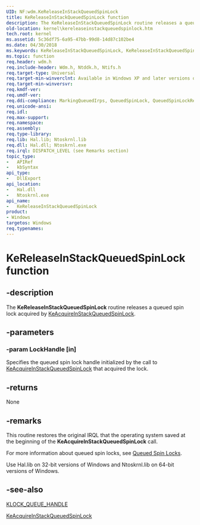 ```yaml
---
UID: NF:wdm.KeReleaseInStackQueuedSpinLock
title: KeReleaseInStackQueuedSpinLock function
description: The KeReleaseInStackQueuedSpinLock routine releases a queued spin lock acquired by KeAcquireInStackQueuedSpinLock.
old-location: kernel\kereleaseinstackqueuedspinlock.htm
tech.root: kernel
ms.assetid: 5c36df75-6a95-47bb-99d8-14d87c102be4
ms.date: 04/30/2018
ms.keywords: KeReleaseInStackQueuedSpinLock, KeReleaseInStackQueuedSpinLock routine [Kernel-Mode Driver Architecture], k105_1904b4b2-4f31-4061-895f-8564a1de04f6.xml, kernel.kereleaseinstackqueuedspinlock, wdm/KeReleaseInStackQueuedSpinLock
ms.topic: function
req.header: wdm.h
req.include-header: Wdm.h, Ntddk.h, Ntifs.h
req.target-type: Universal
req.target-min-winverclnt: Available in Windows XP and later versions of Windows.
req.target-min-winversvr: 
req.kmdf-ver: 
req.umdf-ver: 
req.ddi-compliance: MarkingQueuedIrps, QueuedSpinLock, QueuedSpinLockRelease, HwStorPortProhibitedDDIs, QueuedSpinLock(storport), QueuedSpinLockRelease(storport)
req.unicode-ansi: 
req.idl: 
req.max-support: 
req.namespace: 
req.assembly: 
req.type-library: 
req.lib: Hal.lib; Ntoskrnl.lib
req.dll: Hal.dll; Ntoskrnl.exe
req.irql: DISPATCH_LEVEL (see Remarks section)
topic_type:
-	APIRef
-	kbSyntax
api_type:
-	DllExport
api_location:
-	Hal.dll
-	Ntoskrnl.exe
api_name:
-	KeReleaseInStackQueuedSpinLock
product:
- Windows
targetos: Windows
req.typenames: 
---
```


# KeReleaseInStackQueuedSpinLock function


## -description


The <b>KeReleaseInStackQueuedSpinLock</b> routine releases a queued spin lock acquired by <a href="https://msdn.microsoft.com/library/windows/hardware/ff551899">KeAcquireInStackQueuedSpinLock</a>.


## -parameters




### -param LockHandle [in]

Specifies the queued spin lock handle initialized by the call to <a href="https://msdn.microsoft.com/library/windows/hardware/ff551899">KeAcquireInStackQueuedSpinLock</a> that acquired the lock.


## -returns



None




## -remarks



This routine restores the original IRQL that the operating system saved at the beginning of the <b>KeAcquireInStackQueuedSpinLock</b> call.

For more information about queued spin locks, see <a href="https://msdn.microsoft.com/library/windows/hardware/ff559970">Queued Spin Locks</a>.

Use Hal.lib on 32-bit versions of Windows and Ntoskrnl.lib on 64-bit versions of Windows.




## -see-also




<a href="https://msdn.microsoft.com/library/windows/hardware/ff554247">KLOCK_QUEUE_HANDLE</a>



<a href="https://msdn.microsoft.com/library/windows/hardware/ff551899">KeAcquireInStackQueuedSpinLock</a>
 

 

